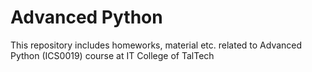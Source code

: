 # Advanced Python
This repository includes homeworks, material etc. related to Advanced Python (ICS0019) course at IT College of TalTech 
